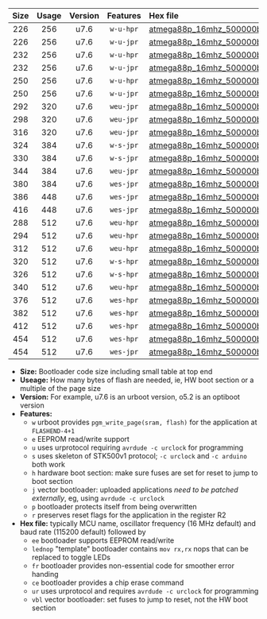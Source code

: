 |Size|Usage|Version|Features|Hex file|
|:-:|:-:|:-:|:-:|:--|
|226|256|u7.6|`w-u-hpr`|[atmega88p_16mhz_500000bps_ur.hex](https://raw.githubusercontent.com/stefanrueger/urboot/main/atmega88p_16mhz_500000bps_ur.hex)|
|226|256|u7.6|`w-u-jpr`|[atmega88p_16mhz_500000bps_ur_vbl.hex](https://raw.githubusercontent.com/stefanrueger/urboot/main/atmega88p_16mhz_500000bps_ur_vbl.hex)|
|232|256|u7.6|`w-u-hpr`|[atmega88p_16mhz_500000bps_lednop_ur.hex](https://raw.githubusercontent.com/stefanrueger/urboot/main/atmega88p_16mhz_500000bps_lednop_ur.hex)|
|232|256|u7.6|`w-u-jpr`|[atmega88p_16mhz_500000bps_lednop_ur_vbl.hex](https://raw.githubusercontent.com/stefanrueger/urboot/main/atmega88p_16mhz_500000bps_lednop_ur_vbl.hex)|
|250|256|u7.6|`w-u-hpr`|[atmega88p_16mhz_500000bps_lednop_fr_ur.hex](https://raw.githubusercontent.com/stefanrueger/urboot/main/atmega88p_16mhz_500000bps_lednop_fr_ur.hex)|
|250|256|u7.6|`w-u-jpr`|[atmega88p_16mhz_500000bps_lednop_fr_ur_vbl.hex](https://raw.githubusercontent.com/stefanrueger/urboot/main/atmega88p_16mhz_500000bps_lednop_fr_ur_vbl.hex)|
|292|320|u7.6|`weu-jpr`|[atmega88p_16mhz_500000bps_ee_ur_vbl.hex](https://raw.githubusercontent.com/stefanrueger/urboot/main/atmega88p_16mhz_500000bps_ee_ur_vbl.hex)|
|298|320|u7.6|`weu-jpr`|[atmega88p_16mhz_500000bps_ee_lednop_ur_vbl.hex](https://raw.githubusercontent.com/stefanrueger/urboot/main/atmega88p_16mhz_500000bps_ee_lednop_ur_vbl.hex)|
|316|320|u7.6|`weu-jpr`|[atmega88p_16mhz_500000bps_ee_lednop_fr_ur_vbl.hex](https://raw.githubusercontent.com/stefanrueger/urboot/main/atmega88p_16mhz_500000bps_ee_lednop_fr_ur_vbl.hex)|
|324|384|u7.6|`w-s-jpr`|[atmega88p_16mhz_500000bps_vbl.hex](https://raw.githubusercontent.com/stefanrueger/urboot/main/atmega88p_16mhz_500000bps_vbl.hex)|
|330|384|u7.6|`w-s-jpr`|[atmega88p_16mhz_500000bps_lednop_vbl.hex](https://raw.githubusercontent.com/stefanrueger/urboot/main/atmega88p_16mhz_500000bps_lednop_vbl.hex)|
|344|384|u7.6|`weu-jpr`|[atmega88p_16mhz_500000bps_ee_lednop_fr_ce_ur_vbl.hex](https://raw.githubusercontent.com/stefanrueger/urboot/main/atmega88p_16mhz_500000bps_ee_lednop_fr_ce_ur_vbl.hex)|
|380|384|u7.6|`wes-jpr`|[atmega88p_16mhz_500000bps_ee_vbl.hex](https://raw.githubusercontent.com/stefanrueger/urboot/main/atmega88p_16mhz_500000bps_ee_vbl.hex)|
|386|448|u7.6|`wes-jpr`|[atmega88p_16mhz_500000bps_ee_lednop_vbl.hex](https://raw.githubusercontent.com/stefanrueger/urboot/main/atmega88p_16mhz_500000bps_ee_lednop_vbl.hex)|
|416|448|u7.6|`wes-jpr`|[atmega88p_16mhz_500000bps_ee_lednop_fr_vbl.hex](https://raw.githubusercontent.com/stefanrueger/urboot/main/atmega88p_16mhz_500000bps_ee_lednop_fr_vbl.hex)|
|288|512|u7.6|`weu-hpr`|[atmega88p_16mhz_500000bps_ee_ur.hex](https://raw.githubusercontent.com/stefanrueger/urboot/main/atmega88p_16mhz_500000bps_ee_ur.hex)|
|294|512|u7.6|`weu-hpr`|[atmega88p_16mhz_500000bps_ee_lednop_ur.hex](https://raw.githubusercontent.com/stefanrueger/urboot/main/atmega88p_16mhz_500000bps_ee_lednop_ur.hex)|
|312|512|u7.6|`weu-hpr`|[atmega88p_16mhz_500000bps_ee_lednop_fr_ur.hex](https://raw.githubusercontent.com/stefanrueger/urboot/main/atmega88p_16mhz_500000bps_ee_lednop_fr_ur.hex)|
|320|512|u7.6|`w-s-hpr`|[atmega88p_16mhz_500000bps.hex](https://raw.githubusercontent.com/stefanrueger/urboot/main/atmega88p_16mhz_500000bps.hex)|
|326|512|u7.6|`w-s-hpr`|[atmega88p_16mhz_500000bps_lednop.hex](https://raw.githubusercontent.com/stefanrueger/urboot/main/atmega88p_16mhz_500000bps_lednop.hex)|
|340|512|u7.6|`weu-hpr`|[atmega88p_16mhz_500000bps_ee_lednop_fr_ce_ur.hex](https://raw.githubusercontent.com/stefanrueger/urboot/main/atmega88p_16mhz_500000bps_ee_lednop_fr_ce_ur.hex)|
|376|512|u7.6|`wes-hpr`|[atmega88p_16mhz_500000bps_ee.hex](https://raw.githubusercontent.com/stefanrueger/urboot/main/atmega88p_16mhz_500000bps_ee.hex)|
|382|512|u7.6|`wes-hpr`|[atmega88p_16mhz_500000bps_ee_lednop.hex](https://raw.githubusercontent.com/stefanrueger/urboot/main/atmega88p_16mhz_500000bps_ee_lednop.hex)|
|412|512|u7.6|`wes-hpr`|[atmega88p_16mhz_500000bps_ee_lednop_fr.hex](https://raw.githubusercontent.com/stefanrueger/urboot/main/atmega88p_16mhz_500000bps_ee_lednop_fr.hex)|
|454|512|u7.6|`wes-hpr`|[atmega88p_16mhz_500000bps_ee_lednop_fr_ce.hex](https://raw.githubusercontent.com/stefanrueger/urboot/main/atmega88p_16mhz_500000bps_ee_lednop_fr_ce.hex)|
|454|512|u7.6|`wes-jpr`|[atmega88p_16mhz_500000bps_ee_lednop_fr_ce_vbl.hex](https://raw.githubusercontent.com/stefanrueger/urboot/main/atmega88p_16mhz_500000bps_ee_lednop_fr_ce_vbl.hex)|

- **Size:** Bootloader code size including small table at top end
- **Useage:** How many bytes of flash are needed, ie, HW boot section or a multiple of the page size
- **Version:** For example, u7.6 is an urboot version, o5.2 is an optiboot version
- **Features:**
  + `w` urboot provides `pgm_write_page(sram, flash)` for the application at `FLASHEND-4+1`
  + `e` EEPROM read/write support
  + `u` uses urprotocol requiring `avrdude -c urclock` for programming
  + `s` uses skeleton of STK500v1 protocol; `-c urclock` and `-c arduino` both work
  + `h` hardware boot section: make sure fuses are set for reset to jump to boot section
  + `j` vector bootloader: uploaded applications *need to be patched externally*, eg, using `avrdude -c urclock`
  + `p` bootloader protects itself from being overwritten
  + `r` preserves reset flags for the application in the register R2
- **Hex file:** typically MCU name, oscillator frequency (16 MHz default) and baud rate (115200 default) followed by
  + `ee` bootloader supports EEPROM read/write
  + `lednop` "template" bootloader contains `mov rx,rx` nops that can be replaced to toggle LEDs
  + `fr` bootloader provides non-essential code for smoother error handing
  + `ce` bootloader provides a chip erase command
  + `ur` uses urprotocol and requires `avrdude -c urclock` for programming
  + `vbl` vector bootloader: set fuses to jump to reset, not the HW boot section
